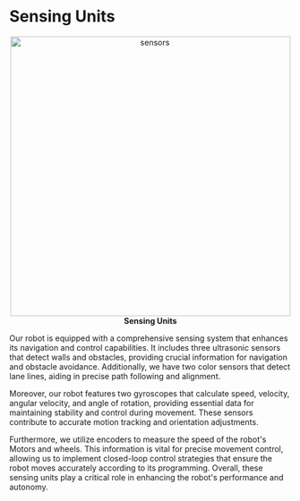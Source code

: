 Sensing Units
===


<p align="center">
  <img src="https://github.com/DexterTaha/WRO-2024-FUTURE-ENGINEERS/assets/130682580/ebbb2877-8e22-4689-9f5e-b2b16412d5ea" alt="sensors" width="500">
  <br>
  <strong>Sensing Units</strong>
</p>

Our robot is equipped with a comprehensive sensing system that enhances its navigation and control capabilities. It includes three ultrasonic sensors that detect walls and obstacles, providing crucial information for navigation and obstacle avoidance. Additionally, we have two color sensors that detect lane lines, aiding in precise path following and alignment. 

Moreover, our robot features two gyroscopes that calculate speed, velocity, angular velocity, and angle of rotation, providing essential data for maintaining stability and control during movement. These sensors contribute to accurate motion tracking and orientation adjustments. 

Furthermore, we utilize encoders to measure the speed of the robot's Motors and wheels. This information is vital for precise movement control, allowing us to implement closed-loop control strategies that ensure the robot moves accurately according to its programming. Overall, these sensing units play a critical role in enhancing the robot's performance and autonomy.
